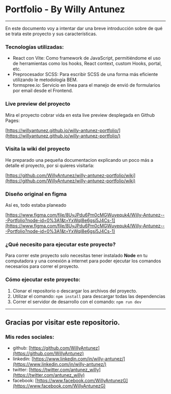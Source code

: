 # Portfolio - By Willy Antunez

---------------------------------------


En este documento voy a intentar dar una breve introducción sobre de qué se trata este proyecto y sus características.

### Tecnologías utilizadas:
* React con Vite: Como framework de JavaScript, permitiéndome el uso de herramientas como los hooks, React context, custom Hooks, portal, etc.
* Preprocesador SCSS: Para escribir SCSS de una forma más eficiente utilizando le metodología BEM.
* formspree.io: Servicio en línea para el manejo de envió de formularios por email desde el Frontend.

### Live preview del proyecto
Mira el proyecto cobrar vida en esta live preview desplegada en Github Pages:

[https://willyantunez.github.io/willy-antunez-portfolio/](https://willyantunez.github.io/willy-antunez-portfolio/)

### Visita la wiki del proyecto 
He preparado una pequeña documentacion explicando un poco más a detalle el proyecto, por si quieres visitarla:

[https://github.com/WillyAntunez/willy-antunez-portfolio/wiki](https://github.com/WillyAntunez/willy-antunez-portfolio/wiki)

### Diseño original en figma
Así es, todo estaba planeado

[https://www.figma.com/file/8UyJPdu6Pm0cMGWuyequk4/Willy-Antunez---Portfolio?node-id=0%3A1&t=YxWql8e6gsi5J4Cs-1](https://www.figma.com/file/8UyJPdu6Pm0cMGWuyequk4/Willy-Antunez---Portfolio?node-id=0%3A1&t=YxWql8e6gsi5J4Cs-1)

### ¿Qué necesito para ejecutar este proyecto?
Para correr este proyecto solo necesitas tener instalado **Node** en tu computadora y una conexión a internet para poder ejecutar los comandos necesarios para correr el proyecto.

### Cómo ejecutar este proyecto:
1. Clonar el repositorio o descargar los archivos del proyecto.
2. Utilizar el comando: `npm install` para descargar todas las dependencias
2. Correr el servidor de desarrollo con el comando: `npm run dev`




* * *

## Gracias por visitar este repositorio.

### Mis redes sociales:
* github: [https://github.com/WillyAntunez](https://github.com/WillyAntunez)
* linkedin: [https://www.linkedin.com/in/willy-antunez/](https://www.linkedin.com/in/willy-antunez/)
* twitter: [https://twitter.com/antunez_willy](https://twitter.com/antunez_willy)
* facebook: [https://www.facebook.com/WillyAntunezG](https://www.facebook.com/WillyAntunezG)